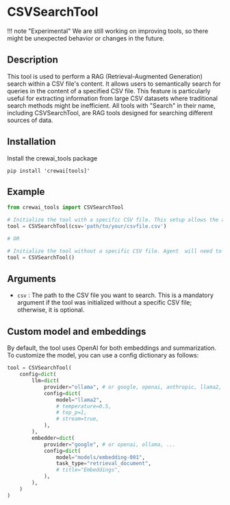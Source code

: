 # CSVSearchTool

!!! note "Experimental"
    We are still working on improving tools, so there might be unexpected behavior or changes in the future.

## Description

This tool is used to perform a RAG (Retrieval-Augmented Generation) search within a CSV file's content. It allows users to semantically search for queries in the content of a specified CSV file. This feature is particularly useful for extracting information from large CSV datasets where traditional search methods might be inefficient. All tools with "Search" in their name, including CSVSearchTool, are RAG tools designed for searching different sources of data.

## Installation

Install the crewai_tools package

```shell
pip install 'crewai[tools]'
```

## Example

```python
from crewai_tools import CSVSearchTool

# Initialize the tool with a specific CSV file. This setup allows the agent to only search the given CSV file.
tool = CSVSearchTool(csv='path/to/your/csvfile.csv')

# OR

# Initialize the tool without a specific CSV file. Agent  will need to provide the CSV path at runtime.
tool = CSVSearchTool()
```

## Arguments

- `csv` : The path to the CSV file you want to search. This is a mandatory argument if the tool was initialized without a specific CSV file; otherwise, it is optional.

## Custom model and embeddings

By default, the tool uses OpenAI for both embeddings and summarization. To customize the model, you can use a config dictionary as follows:

```python
tool = CSVSearchTool(
    config=dict(
        llm=dict(
            provider="ollama", # or google, openai, anthropic, llama2, ...
            config=dict(
                model="llama2",
                # temperature=0.5,
                # top_p=1,
                # stream=true,
            ),
        ),
        embedder=dict(
            provider="google", # or openai, ollama, ...
            config=dict(
                model="models/embedding-001",
                task_type="retrieval_document",
                # title="Embeddings",
            ),
        ),
    )
)
```
